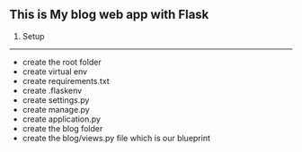 This is My blog web app with Flask
---

1. Setup
---
- create the root folder
- create virtual env
- create requirements.txt
- create .flaskenv
- create settings.py
- create manage.py
- create application.py
- create the blog folder
- create the blog/views.py file which is our blueprint